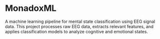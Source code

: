 # MonadoxML
A machine learning pipeline for mental state classification using EEG signal data. This project processes raw EEG data, extracts relevant features, and applies classification models to analyze cognitive and emotional states.
